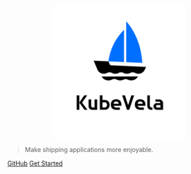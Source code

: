 <p align="center">
 <img src="static/logo.svg" alt="kubevela logo" width=300 height=300 />
</p>

> Make shipping applications more enjoyable.


[GitHub](https://github.com/oam-dev/kubevela)
[Get Started](en-us/introduction)
